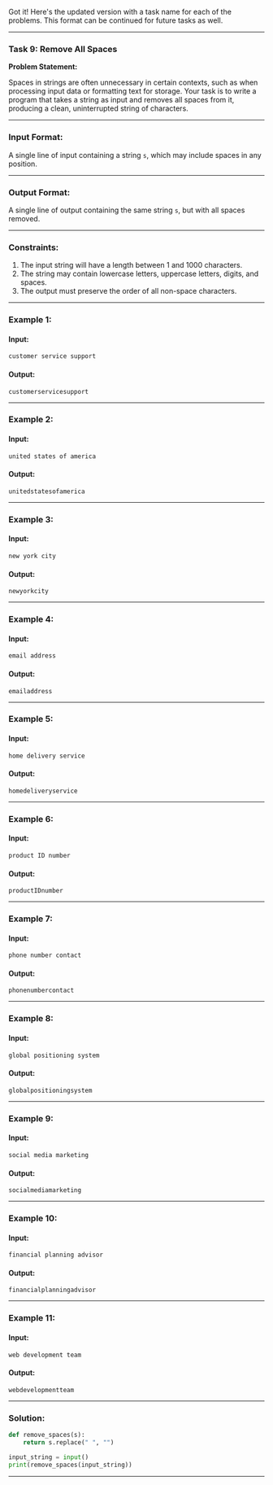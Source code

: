 Got it! Here's the updated version with a task name for each of the problems. This format can be continued for future tasks as well.

---

### Task 9: Remove All Spaces

**Problem Statement:**

Spaces in strings are often unnecessary in certain contexts, such as when processing input data or formatting text for storage. Your task is to write a program that takes a string as input and removes all spaces from it, producing a clean, uninterrupted string of characters.

---

### Input Format:

A single line of input containing a string `s`, which may include spaces in any position.

---

### Output Format:

A single line of output containing the same string `s`, but with all spaces removed.

---

### Constraints:

1. The input string will have a length between 1 and 1000 characters.
2. The string may contain lowercase letters, uppercase letters, digits, and spaces.
3. The output must preserve the order of all non-space characters.

---

### Example 1:

#### Input:
```
customer service support
```

#### Output:
```
customerservicesupport
```

---

### Example 2:

#### Input:
```
united states of america
```

#### Output:
```
unitedstatesofamerica
```

---

### Example 3:

#### Input:
```
new york city
```

#### Output:
```
newyorkcity
```

---

### Example 4:

#### Input:
```
email address
```

#### Output:
```
emailaddress
```

---

### Example 5:

#### Input:
```
home delivery service
```

#### Output:
```
homedeliveryservice
```

---

### Example 6:

#### Input:
```
product ID number
```

#### Output:
```
productIDnumber
```

---

### Example 7:

#### Input:
```
phone number contact
```

#### Output:
```
phonenumbercontact
```

---

### Example 8:

#### Input:
```
global positioning system
```

#### Output:
```
globalpositioningsystem
```

---

### Example 9:

#### Input:
```
social media marketing
```

#### Output:
```
socialmediamarketing
```

---

### Example 10:

#### Input:
```
financial planning advisor
```

#### Output:
```
financialplanningadvisor
```

---

### Example 11:

#### Input:
```
web development team
```

#### Output:
```
webdevelopmentteam
```

---

### Solution:

```python
def remove_spaces(s):
    return s.replace(" ", "")

input_string = input()
print(remove_spaces(input_string))
```

---
